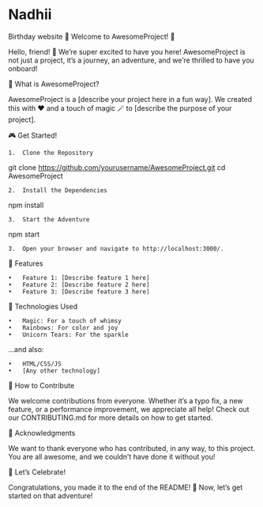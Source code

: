 # Nadhii
Birthday website
🚀 Welcome to AwesomeProject! 🎉

Hello, friend! 👋 We’re super excited to have you here! AwesomeProject is not just a project, it’s a journey, an adventure, and we’re thrilled to have you onboard!

🌟 What is AwesomeProject?

AwesomeProject is a [describe your project here in a fun way]. We created this with ❤️ and a touch of magic 🪄 to [describe the purpose of your project].

🎮 Get Started!

	1.	Clone the Repository

git clone https://github.com/yourusername/AwesomeProject.git
cd AwesomeProject


	2.	Install the Dependencies

npm install


	3.	Start the Adventure

npm start

	3.	Open your browser and navigate to http://localhost:3000/.

🚀 Features

	•	Feature 1: [Describe feature 1 here]
	•	Feature 2: [Describe feature 2 here]
	•	Feature 3: [Describe feature 3 here]

🤖 Technologies Used

	•	Magic: For a touch of whimsy
	•	Rainbows: For color and joy
	•	Unicorn Tears: For the sparkle

…and also:

	•	HTML/CSS/JS
	•	[Any other technology]

🙌 How to Contribute

We welcome contributions from everyone. Whether it’s a typo fix, a new feature, or a performance improvement, we appreciate all help! Check out our CONTRIBUTING.md for more details on how to get started.

🙏 Acknowledgments

We want to thank everyone who has contributed, in any way, to this project. You are all awesome, and we couldn’t have done it without you!

🎉 Let’s Celebrate!

Congratulations, you made it to the end of the README! 🎊 Now, let’s get started on that adventure!
